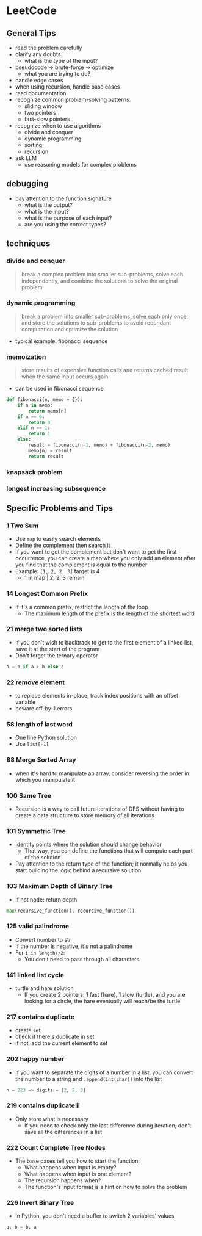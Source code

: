 
# LeetCode

## General Tips

- read the problem carefully
- clarify any doubts
  - what is the type of the input?
- pseudocode => brute-force => optimize
  - what you are trying to do?
- handle edge cases
- when using recursion, handle base cases
- read documentation
- recognize common problem-solving patterns:
  - sliding window
  - two pointers
  - fast-slow pointers
- recognize when to use algorithms
  - divide and conquer
  - dynamic programming
  - sorting
  - recursion
- ask LLM
  - use reasoning models for complex problems

## debugging

- pay attention to the function signature
  - what is the output?
  - what is the input?
  - what is the purpose of each input?
  - are you using the correct types?

## techniques

### divide and conquer

> break a complex problem into smaller sub-problems, solve each independently, and combine the solutions to solve the original problem

### dynamic programming

> break a problem into smaller sub-problems, solve each only once, and store the solutions to sub-problems to avoid redundant computation and optimize the solution

- typical example: fibonacci sequence

### memoization

> store results of expensive function calls and returns cached result when the same input occurs again

- can be used in fibonacci sequence

```python
def fibonacci(n, memo = {}):
    if n in memo:
        return memo[n]
    if n == 0:
        return 0
    elif n == 1:
        return 1
    else:
        result = fibonacci(n-1, memo) + fibonacci(n-2, memo)
        memo[n] = result
        return result
```

### knapsack problem

### longest increasing subsequence

## Specific Problems and Tips

### 1 Two Sum

- Use `map` to easily search elements
- Define the complement then search it
- If you want to get the complement but don't want to get the first occurrence, you can create a map where you only add an element after you find that the complement is equal to the number
- Example: `[1, 2, 2, 3]` target is 4
  - 1 in map | 2, 2, 3 remain

### 14 Longest Common Prefix

- If it's a common prefix, restrict the length of the loop
  - The maximum length of the prefix is the length of the shortest word

### 21 merge two sorted lists

- If you don't wish to backtrack to get to the first element of a linked list, save it at the start of the program
- Don't forget the ternary operator

```python
a = b if a > b else c
```

### 22 remove element

- to replace elements in-place, track index positions with an offset variable
- beware off-by-1 errors

### 58 length of last word

- One line Python solution
- Use `list[-1]`

### 88 Merge Sorted Array

- when it's hard to manipulate an array, consider reversing the order in which you manipulate it

### 100 Same Tree

- Recursion is a way to call future iterations of DFS without having to create a data structure to store memory of all iterations

### 101 Symmetric Tree

- Identify points where the solution should change behavior
  - That way, you can define the functions that will compute each part of the solution
- Pay attention to the return type of the function; it normally helps you start building the logic behind a recursive solution

### 103 Maximum Depth of Binary Tree

- If not node: return depth

```python
max(recursive_function(), recursive_function())
```

### 125 valid palindrome

- Convert number to str
- If the number is negative, it's not a palindrome
- For `i in length//2`:
  - You don't need to pass through all characters

### 141 linked list cycle

- turtle and hare solution
  - If you create 2 pointers: 1 fast (hare), 1 slow (turtle), and you are looking for a circle, the hare eventually will reach/be the turtle

### 217 contains duplicate

- create `set`
- check if there's duplicate in set
- if not, add the current element to set

### 202 happy number

- If you want to separate the digits of a number in a list, you can convert the number to a string and `.append(int(char))` into the list

```python
n = 223 => digits = [2, 2, 3]
```

### 219 contains duplicate ii

- Only store what is necessary
  - If you need to check only the last difference during iteration, don't save all the differences in a list

### 222 Count Complete Tree Nodes

- The base cases tell you how to start the function:
  - What happens when input is empty?
  - What happens when input is one element?
  - The recursion happens when?
  - The function's input format is a hint on how to solve the problem

### 226 Invert Binary Tree

- In Python, you don't need a buffer to switch 2 variables' values

```python
a, b = b, a
```

